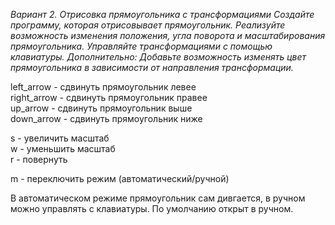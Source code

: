 
*Вариант 2. Отрисовка прямоугольника с трансформациями
Создайте программу, которая отрисовывает прямоугольник.
Реализуйте возможность изменения положения, угла поворота и масштабирования прямоугольника.
Управляйте трансформациями с помощью клавиатуры.
Дополнительно: Добавьте возможность изменять цвет прямоугольника в зависимости от направления трансформации.*

left_arrow - сдвинуть прямоугольник левее <br>
right_arrow - сдвинуть прямоугольник правее <br>
up_arrow - сдвинуть прямоугольник выше <br>
down_arrow - сдвинуть прямоугольник ниже <br>

s - увеличить масштаб <br>
w - уменьшить масштаб <br>
r - повернуть

m - переключить режим (автоматический/ручной)

В автоматическом режиме прямоугольник сам дивгается,
в ручном можно управлять с клавиатуры. По умолчанию открыт в ручном.
